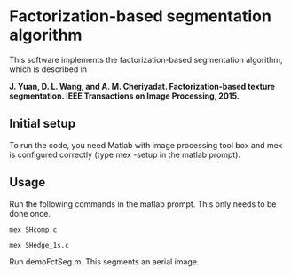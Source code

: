 # Factorization-based segmentation algorithm

This software implements the factorization-based segmentation algorithm, which is described in 

**J. Yuan, D. L. Wang, and A. M. Cheriyadat. Factorization-based texture segmentation. IEEE Transactions on Image Processing, 2015.**

## Initial setup

To run the code, you need Matlab with image processing tool box and mex is configured correctly (type mex -setup in the matlab prompt).

## Usage

Run the following commands in the matlab prompt. This only needs to be done once.

`mex SHcomp.c`

`mex SHedge_1s.c`

Run demoFctSeg.m. This segments an aerial image. 
 

  

